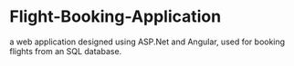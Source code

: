 # Flight-Booking-Application
a web application designed using ASP.Net and Angular, used for booking flights from an SQL database.
